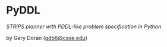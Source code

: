 PyDDL
=====
_STRIPS planner with PDDL-like problem specification in Python_

by Gary Doran (<gdb6@case.edu>)
